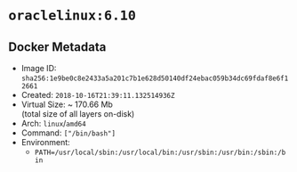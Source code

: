 # `oraclelinux:6.10`

## Docker Metadata

- Image ID: `sha256:1e9be0c8e2433a5a201c7b1e628d50140df24ebac059b34dc69fdaf8e6f12661`
- Created: `2018-10-16T21:39:11.132514936Z`
- Virtual Size: ~ 170.66 Mb  
  (total size of all layers on-disk)
- Arch: `linux`/`amd64`
- Command: `["/bin/bash"]`
- Environment:
  - `PATH=/usr/local/sbin:/usr/local/bin:/usr/sbin:/usr/bin:/sbin:/bin`
